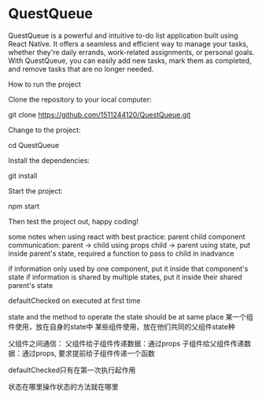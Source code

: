 # QuestQueue
QuestQueue is a powerful and intuitive to-do list application built using React Native. It offers a seamless and efficient way to manage your tasks, whether they're daily errands, work-related assignments, or personal goals. With QuestQueue, you can easily add new tasks, mark them as completed, and remove tasks that are no longer needed.

How to run the project

Clone the repository to your local computer:

git clone https://github.com/1511244120/QuestQueue.git

Change to the project:

cd QuestQueue

Install the dependencies:

git install

Start the project:

npm start

Then test the project out, happy coding!



some notes when using react with best practice:
parent child component communication: 
parent -> child using props
child -> parent using state, put inside parent's state, required a function to pass to child in inadvance

if information only used by one component, put it inside that component's state
if information is shared by multiple states, put it inside their shared parent's state

defaultChecked on executed at first time

state and the method to operate the state should be at same place
某一个组件使用，放在自身的state中
某些组件使用，放在他们共同的父组件state种

父组件之间通信：
父组件给子组件传递数据：通过props
子组件给父组件传递数据：通过props, 要求提前给子组件传递一个函数

defaultChecked只有在第一次执行起作用

状态在哪里操作状态的方法就在哪里